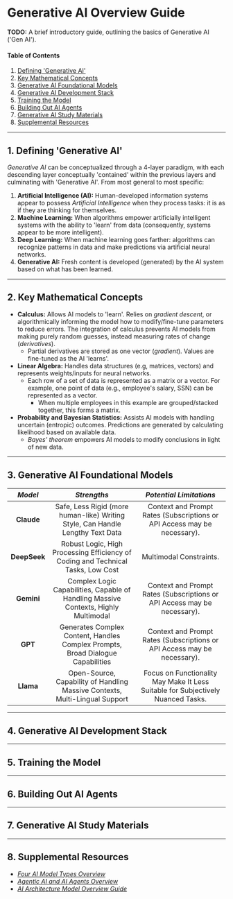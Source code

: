 # Generative AI Overview Guide

**TODO:** A brief introductory guide, outlining the basics of Generative AI ('Gen AI').

#### Table of Contents

1. [Defining 'Generative AI'](#defining)
2. [Key Mathematical Concepts](#keyconcepts)
3. [Generative AI Foundational Models](#models)
4. [Generative AI Development Stack](#stack)
5. [Training the Model](#training)
6. [Building Out AI Agents](#building)
7. [Generative AI Study Materials](#materials)
8. [Supplemental Resources](#supplemental)

<hr />

## 1. <a name="defining">Defining 'Generative AI'</a>

*Generative AI* can be conceptualized through a 4-layer paradigm, with each descending layer conceptually 'contained' within the previous layers and culminating with 'Generative AI'. From most general to most specific:

1) **Artificial Intelligence (AI):** Human-developed information systems appear to possess *Artificial Intelligence* when they process tasks: it is as if they are thinking for themselves.
2) **Machine Learning:** When algorithms empower artificially intelligent systems with the ability to 'learn' from data (consequently, systems appear to be more intelligent).
3) **Deep Learning:** When machine learning goes farther: algorithms can recognize patterns in data and make predictions via artificial neural networks.
4) **Generative AI:** Fresh content is developed (generated) by the AI system based on what has been learned.

<hr />

## 2. <a name="keyconcepts">Key Mathematical Concepts</a>

* **Calculus:** Allows AI models to 'learn'. Relies on *gradient descent*, or algorithmically informing the model how to modify/fine-tune parameters to reduce errors. The integration of calculus prevents AI models from making purely random guesses, instead measuring rates of change (*derivatives*).
  + Partial derivatives are stored as one vector (*gradient*). Values are fine-tuned as the AI 'learns'.
* **Linear Algebra:** Handles data structures (e.g, matrices, vectors) and represents weights/inputs for neural networks.
  + Each row of a set of data is represented as a matrix or a vector. For example, one point of data (e.g., employee's salary, SSN) can be represented as a vector.
    - When multiple employees in this example are grouped/stacked together, this forms a matrix.
* **Probability and Bayesian Statistics:** Assists AI models with handling uncertain (entropic) outcomes. Predictions are generated by calculating likelihood based on available data.
  + *Bayes' theorem* empowers AI models to modify conclusions in light of new data.

<hr />

## 3. <a name="models">Generative AI Foundational Models</a>

| *Model* | *Strengths* | *Potential Limitations* |
| :---: | :---: | :----: |
| **Claude** | Safe, Less Rigid (more human-like) Writing Style, Can Handle Lengthy Text Data | Context and Prompt Rates (Subscriptions or API Access may be necessary). |
| **DeepSeek** | Robust Logic, High Processing Efficiency of Coding and Technical Tasks, Low Cost | Multimodal Constraints. |
| **Gemini** | Complex Logic Capabilities, Capable of Handling Massive Contexts, Highly Multimodal | Context and Prompt Rates (Subscriptions or API Access may be necessary). |
| **GPT** | Generates Complex Content, Handles Complex Prompts, Broad Dialogue Capabilities | Context and Prompt Rates (Subscriptions or API Access may be necessary). |
| **Llama** | Open-Source, Capability of Handling Massive Contexts, Multi-Lingual Support | Focus on Functionality May Make It Less Suitable for Subjectively Nuanced Tasks. |

<hr />

## 4. <a name="stack">Generative AI Development Stack</a>

<hr />

## 5. <a name="training">Training the Model</a>

<hr />

## 6. <a name="building">Building Out AI Agents</a>

<hr />

## 7. <a name="materials">Generative AI Study Materials</a>

<hr />

## 8. <a name="supplemental">Supplemental Resources</a>

* *[Four AI Model Types Overview](https://github.com/chaseofthejungle/four-ai-models-overview)*
* *[Agentic AI and AI Agents Overview](https://github.com/chaseofthejungle/agentic-ai-and-ai-agents-overview)*
* *[AI Architecture Model Overview Guide](https://github.com/chaseofthejungle/AI-Architecture-Model-Overview)*
